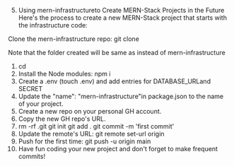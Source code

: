 5. Using mern-infrastructureto Create MERN-Stack Projects in the Future
Here's the process to create a new MERN-Stack project that starts with the infrastructure code:

Clone the mern-infrastructure repo: git clone <url of mern-infrastructure> <name-of-project>

Note that the folder created will be same as <name-of-project>instead of mern-infrastructure

1. cd <name-of-project>
2. Install the Node modules: npm i
3. Create a .env (touch .env) and add entries for DATABASE_URLand SECRET
4. Update the "name": "mern-infrastructure"in package.json to the name of your project.
5. Create a new repo on your personal GH account.
6. Copy the new GH repo's URL.
7. rm -rf .git
   git init
   git add .
   git commit -m 'first commit'
8. Update the remote's URL: git remote set-url origin <paste the copied GH url>
9. Push for the first time: git push -u origin main
10. Have fun coding your new project and don't forget to make frequent commits!